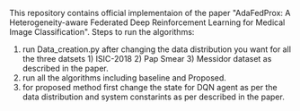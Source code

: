 This repository contains official implementaion of the paper "AdaFedProx: A Heterogeneity-aware Federated Deep Reinforcement Learning for Medical Image Classification". Steps to run the algorithms:

1) run Data_creation.py after changing the data distribution you want for all the three datsets 1) ISIC-2018 2) Pap Smear 3) Messidor dataset as described in the paper.
2) run all the algorithms including baseline and Proposed.
3) for proposed method first change the state for DQN agent as per the data distribution and system constarints as per described in the paper.
